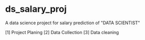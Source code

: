 # ds_salary_proj
A data science project for salary prediction of "DATA SCIENTIST"


[1] Project Planing
[2] Data Collection
[3] Data cleaning
